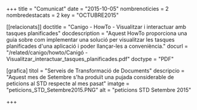 +++
title             = "Comunicat"
date	 	  	  = "2015-10-05"
nombrenoticies    = 2
nombredestacats   = 2
key 		  	  = "OCTUBRE2015"

[[relacionats]]
doctitle          = "Canigo - HowTo - Visualitzar i interactuar amb tasques planificades"
docdescription    = "Aquest HowTo proporciona una guia sobre com implementar una solució per visualitzar les tasques planificades d'una aplicació i poder llançar-les a conveniència."
docurl            = "/related/canigo/howto/Canigó - Visualitzar_interactuar_tasques_planificades.pdf"
doctype           = "PDF"

[grafica]
titol      = "Serveis de Transformació de Documents"
descripcio = "Aquest mes de Setembre s'ha produït una pujada considerable de peticions al STD respecte al mes pasat"
imatge     = "peticions_STD_Setembre2015.PNG"
alt        = "peticions STD Setembre 2015"

+++
